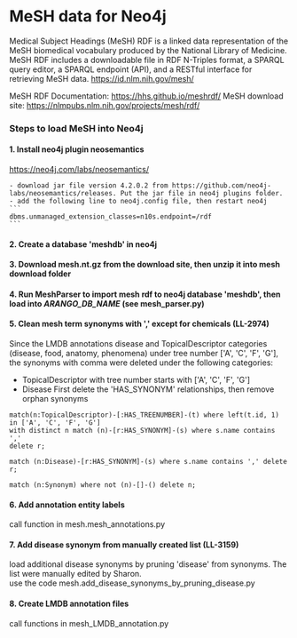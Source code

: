 # MeSH data for Neo4j

Medical Subject Headings (MeSH) RDF is a linked data representation of the MeSH biomedical vocabulary produced by 
the National Library of Medicine. MeSH RDF includes a downloadable file in RDF N-Triples format, a SPARQL query editor, 
a SPARQL endpoint (API), and a RESTful interface for retrieving MeSH data.
https://id.nlm.nih.gov/mesh/

MeSH RDF Documentation: https://hhs.github.io/meshrdf/
MeSH download site: https://nlmpubs.nlm.nih.gov/projects/mesh/rdf/

### Steps to load MeSH into Neo4j
#### 1. Install neo4j plugin neosemantics
https://neo4j.com/labs/neosemantics/

    - download jar file version 4.2.0.2 from https://github.com/neo4j-labs/neosemantics/releases. Put the jar file in neo4j plugins folder.
    - add the following line to neo4j.config file, then restart neo4j
    ```
    dbms.unmanaged_extension_classes=n10s.endpoint=/rdf
    ```
#### 2. Create a database 'meshdb' in neo4j
#### 3. Download mesh.nt.gz from the download site, then unzip it into mesh download folder
#### 4. Run MeshParser to import mesh rdf to neo4j database 'meshdb', then load into ***ARANGO_DB_NAME*** (see mesh_parser.py)

#### 5. Clean mesh term synonyms with ',' except for chemicals (LL-2974)
Since the LMDB annotations disease and TopicalDescriptor categories (disease, food, anatomy, phenomena) under tree number ['A', 'C', 'F', 'G'],
the synonyms with comma were deleted under the following categories:

- TopicalDescriptor with tree number starts with ['A', 'C', 'F', 'G']
- Disease
First delete the 'HAS_SYNONYM' relationships, then remove orphan synonyms
```
match(n:TopicalDescriptor)-[:HAS_TREENUMBER]-(t) where left(t.id, 1) in ['A', 'C', 'F', 'G'] 
with distinct n match (n)-[r:HAS_SYNONYM]-(s) where s.name contains ',' 
delete r;

match (n:Disease)-[r:HAS_SYNONYM]-(s) where s.name contains ',' delete r;

match (n:Synonym) where not (n)-[]-() delete n;
```

#### 6. Add annotation entity labels
call function in mesh.mesh_annotations.py

#### 7. Add disease synonym from manually created list (LL-3159)
load additional disease synonyms by pruning 'disease' from synonyms.  The list were manually edited by Sharon.  
use the code mesh.add_disease_synonyms_by_pruning_disease.py

#### 8. Create LMDB annotation files
call functions in mesh_LMDB_annotation.py






